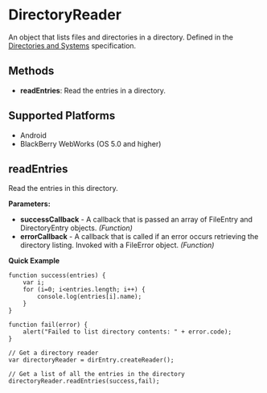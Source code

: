 DirectoryReader
===============

An object that lists files and directories in a directory.  Defined in the [Directories and Systems](http://www.w3.org/TR/file-system-api/) specification.

Methods
-------

- __readEntries__: Read the entries in a directory. 


Supported Platforms
-------------------

- Android
- BlackBerry WebWorks (OS 5.0 and higher)

readEntries
-----------

Read the entries in this directory.

__Parameters:__

- __successCallback__ - A callback that is passed an array of FileEntry and DirectoryEntry objects. _(Function)_
- __errorCallback__ - A callback that is called if an error occurs retrieving the directory listing. Invoked with a FileError object. _(Function)_

__Quick Example__
	
    function success(entries) {
        var i;
        for (i=0; i<entries.length; i++) {
            console.log(entries[i].name);
        }
    }

    function fail(error) {
        alert("Failed to list directory contents: " + error.code);
    }

    // Get a directory reader
    var directoryReader = dirEntry.createReader();

    // Get a list of all the entries in the directory
    directoryReader.readEntries(success,fail);
